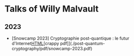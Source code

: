 # Talks of Willy Malvault
## 2023

* [Snowcamp 2023] Cryptographie post-quantique : le futur d'Internet[HTML](./post-quantum-cryptography/dist/post-quantum.html)[crappy pdf]](./post-quantum-cryptography/pdf/snowcamp-2023.pdf)
